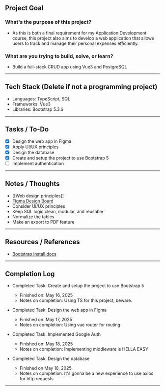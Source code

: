 ## Project Goal  
### What's the purpose of this project?  
- As this is both a final requirement for my Application Development course, this project also aims to develop a web application that allows users to track and manage their personal expenses efficiently.

### What are you trying to build, solve, or learn?  
- Build a full-stack CRUD app using Vue3 and PostgreSQL

---

## Tech Stack (Delete if not a programming project)  
- Languages: TypeScript, SQL
- Frameworks: Vue3
- Libraries: Bootstrap 5.3.6
---

## Tasks / To-Do  
- [x] Design the web app in Figma 
- [x] Apply UI/UX principles 
- [x] Design the database
- [x] Create and setup the project to use Bootstrap 5
- [ ] Implement authentication

---

## Notes / Thoughts  
- [[Web design principles]]
- [Figma Design Board](https://www.figma.com/design/pVXNW3IL5umpqM9PGioaH7/Expensely?node-id=11-26&t=E1odMxcMbyHRNQel-0)
- Consider UI/UX principles 
- Keep SQL logic clean, modular, and reusable 
- Normalize the tables 
- Make an export to PDF feature 

---

## Resources / References  
- [Bootstrap Install docs](https://getbootstrap.com/docs/5.3/getting-started/download/)
---

## Completion Log 
- Completed Task: Create and setup the project to use Bootstrap 5
	- Finished on: May 16, 2025
	- Notes on completion: Using TS for this project, beware.

- Completed Task: Design the web app in Figma
	- Finished on: May 17, 2025
	- Notes on completion: Using vue router for routing

- Completed Task: Implemented Google Auth
	- Finished on: May 18, 2025
	- Notes on completion: Implementing middleware is HELLA EASY

- Completed Task: Design the database 
	- Finished on May 18, 2025
	- Notes on completion: It's gonna be a new experience to use axios for http requests

---


